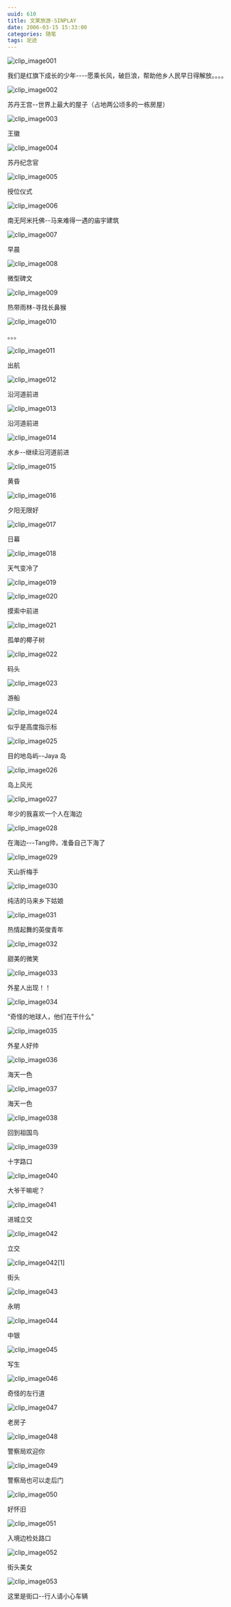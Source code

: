 ```yaml
---
uuid: 610
title: 文莱旅游-SINPLAY
date: 2006-03-15 15:33:00
categories: 随笔
tags: 足迹
---
```

![clip_image001](https://skywind3000.github.io/images/blog/wp-content/2011/04/clip_image001_thumb2.jpg)

我们是红旗下成长的少年----愿乘长风，破巨浪，帮助他乡人民早日得解放。。。。

![clip_image002](https://skywind3000.github.io/images/blog/wp-content/2011/04/clip_image002_thumb2.jpg)

苏丹王宫--世界上最大的屋子（占地两公顷多的一栋房屋）

![clip_image003](https://skywind3000.github.io/images/blog/wp-content/2011/04/clip_image003_thumb2.jpg)

王徽

![clip_image004](https://skywind3000.github.io/images/blog/wp-content/2011/04/clip_image004_thumb2.jpg)

苏丹纪念官

![clip_image005](https://skywind3000.github.io/images/blog/wp-content/2011/04/clip_image005_thumb2.jpg)

授位仪式

![clip_image006](https://skywind3000.github.io/images/blog/wp-content/2011/04/clip_image006_thumb1.jpg)

南无阿米托佛--马来难得一遇的庙宇建筑

![clip_image007](https://skywind3000.github.io/images/blog/wp-content/2011/04/clip_image007_thumb1.jpg)

早晨

![clip_image008](https://skywind3000.github.io/images/blog/wp-content/2011/04/clip_image008_thumb1.jpg)

微型碑文

![clip_image009](https://skywind3000.github.io/images/blog/wp-content/2011/04/clip_image009_thumb1.jpg)

热带雨林-寻找长鼻猴

![clip_image010](https://skywind3000.github.io/images/blog/wp-content/2011/04/clip_image010_thumb1.jpg)

。。。

![clip_image011](https://skywind3000.github.io/images/blog/wp-content/2011/04/clip_image011_thumb1.jpg)

出航

![clip_image012](https://skywind3000.github.io/images/blog/wp-content/2011/04/clip_image012_thumb1.jpg)

沿河道前进

![clip_image013](https://skywind3000.github.io/images/blog/wp-content/2011/04/clip_image013_thumb.jpg)

沿河道前进

![clip_image014](https://skywind3000.github.io/images/blog/wp-content/2011/04/clip_image014_thumb.jpg)

水乡--继续沿河道前进

![clip_image015](https://skywind3000.github.io/images/blog/wp-content/2011/04/clip_image015_thumb.jpg)

黄昏

![clip_image016](https://skywind3000.github.io/images/blog/wp-content/2011/04/clip_image016_thumb.jpg)

夕阳无限好

![clip_image017](https://skywind3000.github.io/images/blog/wp-content/2011/04/clip_image017_thumb.jpg)

日幕

![clip_image018](https://skywind3000.github.io/images/blog/wp-content/2011/04/clip_image018_thumb.jpg)

天气变冷了

![clip_image019](https://skywind3000.github.io/images/blog/wp-content/2011/04/clip_image019_thumb.jpg)

![clip_image020](https://skywind3000.github.io/images/blog/wp-content/2011/04/clip_image020_thumb.jpg)

摸索中前进

![clip_image021](https://skywind3000.github.io/images/blog/wp-content/2011/04/clip_image021_thumb.jpg)

孤单的椰子树

![clip_image022](https://skywind3000.github.io/images/blog/wp-content/2011/04/clip_image022_thumb.jpg)

码头

![clip_image023](https://skywind3000.github.io/images/blog/wp-content/2011/04/clip_image023_thumb.jpg)

游船

![clip_image024](https://skywind3000.github.io/images/blog/wp-content/2011/04/clip_image024_thumb.jpg)

似乎是高度指示标

![clip_image025](https://skywind3000.github.io/images/blog/wp-content/2011/04/clip_image025_thumb.jpg)

目的地岛屿--Jaya 岛

![clip_image026](https://skywind3000.github.io/images/blog/wp-content/2011/04/clip_image026_thumb.jpg)

岛上风光

![clip_image027](https://skywind3000.github.io/images/blog/wp-content/2011/04/clip_image027_thumb.jpg)

年少的我喜欢一个人在海边

![clip_image028](https://skywind3000.github.io/images/blog/wp-content/2011/04/clip_image028_thumb.jpg)

在海边---Tang帅，准备自己下海了

![clip_image029](https://skywind3000.github.io/images/blog/wp-content/2011/04/clip_image029_thumb.jpg)

天山折梅手

![clip_image030](https://skywind3000.github.io/images/blog/wp-content/2011/04/clip_image030_thumb.jpg)

纯洁的马来乡下姑娘

![clip_image031](https://skywind3000.github.io/images/blog/wp-content/2011/04/clip_image031_thumb.jpg)

热情起舞的英俊青年

![clip_image032](https://skywind3000.github.io/images/blog/wp-content/2011/04/clip_image032_thumb.jpg)

甜美的微笑

![clip_image033](https://skywind3000.github.io/images/blog/wp-content/2011/04/clip_image033_thumb.jpg)

外星人出现！！

![clip_image034](https://skywind3000.github.io/images/blog/wp-content/2011/04/clip_image034_thumb.jpg)

“奇怪的地球人，他们在干什么”

![clip_image035](https://skywind3000.github.io/images/blog/wp-content/2011/04/clip_image035_thumb.jpg)

外星人好帅

![clip_image036](https://skywind3000.github.io/images/blog/wp-content/2011/04/clip_image036_thumb.jpg)

海天一色

![clip_image037](https://skywind3000.github.io/images/blog/wp-content/2011/04/clip_image037_thumb.jpg)

海天一色

![clip_image038](https://skywind3000.github.io/images/blog/wp-content/2011/04/clip_image038_thumb.jpg)

回到祖国鸟

![clip_image039](https://skywind3000.github.io/images/blog/wp-content/2011/04/clip_image039_thumb.jpg)

十字路口

![clip_image040](https://skywind3000.github.io/images/blog/wp-content/2011/04/clip_image040_thumb.jpg)

大爷干嘛呢？

![clip_image041](https://skywind3000.github.io/images/blog/wp-content/2011/04/clip_image041_thumb.jpg)

进城立交

![clip_image042](https://skywind3000.github.io/images/blog/wp-content/2011/04/clip_image042_thumb.jpg)

立交

![clip_image042\[1\]](https://skywind3000.github.io/images/blog/wp-content/2011/04/clip_image0421_thumb.jpg)

街头

![clip_image043](https://skywind3000.github.io/images/blog/wp-content/2011/04/clip_image043_thumb.jpg)

永明

![clip_image044](https://skywind3000.github.io/images/blog/wp-content/2011/04/clip_image044_thumb.jpg)

中银

![clip_image045](https://skywind3000.github.io/images/blog/wp-content/2011/04/clip_image045_thumb.jpg)

写生

![clip_image046](https://skywind3000.github.io/images/blog/wp-content/2011/04/clip_image046_thumb.jpg)

奇怪的左行道

![clip_image047](https://skywind3000.github.io/images/blog/wp-content/2011/04/clip_image047_thumb.jpg)

老房子

![clip_image048](https://skywind3000.github.io/images/blog/wp-content/2011/04/clip_image048_thumb.jpg)

警察局欢迎你

![clip_image049](https://skywind3000.github.io/images/blog/wp-content/2011/04/clip_image049_thumb.jpg)

警察局也可以走后门

![clip_image050](https://skywind3000.github.io/images/blog/wp-content/2011/04/clip_image050_thumb.jpg)

好怀旧

![clip_image051](https://skywind3000.github.io/images/blog/wp-content/2011/04/clip_image051_thumb.gif)

入境边检处路口

![clip_image052](https://skywind3000.github.io/images/blog/wp-content/2011/04/clip_image052_thumb.jpg)

街头美女

![clip_image053](https://skywind3000.github.io/images/blog/wp-content/2011/04/clip_image053_thumb.jpg)

这里是街口--行人请小心车辆

